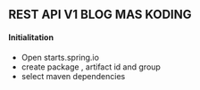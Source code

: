 ## REST API V1 BLOG MAS KODING

#### Initialitation
- Open starts.spring.io
- create package , artifact id and group 
- select maven dependencies 